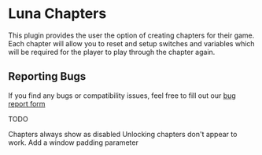# Luna Chapters

This plugin provides the user the option of creating chapters for their game. Each chapter will allow you to reset and setup switches and variables which will be required for the player to play through the chapter again.

## Reporting Bugs

If you find any bugs or compatibility issues, feel free to fill out our [bug report form](https://lunatechs.dev/report-bug/)

TODO

Chapters always show as disabled
Unlocking chapters don't appear to work.
Add a window padding parameter